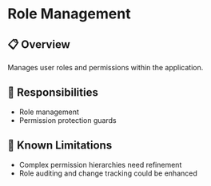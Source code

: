 # Role Management

## 📋 Overview
Manages user roles and permissions within the application.

## 🎯 Responsibilities
- Role management
- Permission protection guards

## 🚧 Known Limitations
- Complex permission hierarchies need refinement
- Role auditing and change tracking could be enhanced
